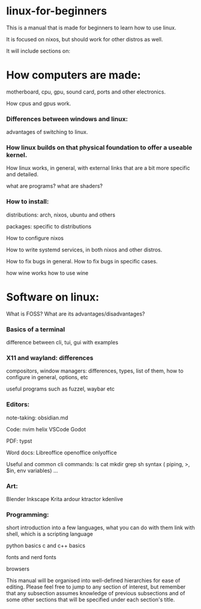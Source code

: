 # linux-for-beginners

This is a manual that is made for beginners to learn how to use linux.

It is focused on nixos, but should work for other distros as well.



It will include sections on:

# How computers are made:
motherboard, cpu, gpu, sound card, ports and other electronics.

How cpus and gpus work.


### Differences between windows and linux: 
advantages of switching to linux.



### How linux builds on that physical foundation to offer a useable kernel.
How linux works, in general, with external links that are a bit more specific and detailed.


what are programs? 
what are shaders?



### How to install:
distributions:
arch,
nixos,
ubuntu and others

packages: specific to distributions



How to configure nixos

How to write systemd services, in both nixos and other distros.

How to fix bugs in general.
How to fix bugs in specific cases.



how wine works
how to use wine




# Software on linux:
What is FOSS? What are its advantages/disadvantages?

### Basics of a terminal

difference between cli, tui, gui
with examples


### X11 and wayland: differences
compositors, window managers: differences, types, list of them, how to configure in general, options, etc

useful programs such as fuzzel, waybar etc


### Editors:

note-taking:
obsidian.md

Code:
nvim
helix
VSCode
Godot

PDF:
typst

Word docs:
Libreoffice
openoffice
onlyoffice





Useful and common cli commands:
ls
cat
mkdir
grep
sh syntax ( piping, >, $in, env variables)
...




### Art:
Blender
Inkscape
Krita
ardour
ktractor
kdenlive










### Programming:
short introduction into a few languages, what you can do with them
link with shell, which is a scripting language

python basics
c and c++ basics

fonts and nerd fonts


browsers








This manual will be organised into well-defined hierarchies for ease of editing. Please feel free to jump to any section of interest,
but remember that any subsection assumes knowledge of previous subsections and of some other sections that will be specified under each section's title.
